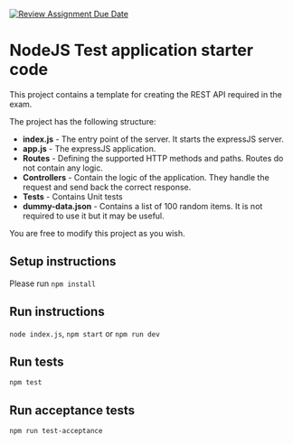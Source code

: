 [![Review Assignment Due Date](https://classroom.github.com/assets/deadline-readme-button-22041afd0340ce965d47ae6ef1cefeee28c7c493a6346c4f15d667ab976d596c.svg)](https://classroom.github.com/a/9Tb88of6)
# NodeJS Test application starter code
This project contains a template for creating the REST API required in the exam.

The project has the following structure:
* **index.js** - The entry point of the server. It starts the expressJS server.
* **app.js** - The expressJS application.
* **Routes** - Defining the supported HTTP methods and paths. Routes do not contain any logic.
* **Controllers** - Contain the logic of the application. They handle the request and send back the correct response.
* **Tests** - Contains Unit tests
* **dummy-data.json** - Contains a list of 100 random items. It is not required to use it but it may be useful.

You are free to modify this project as you wish.

## Setup instructions
Please run `npm install`  

## Run instructions
`node index.js`, `npm start` or `npm run dev`

## Run tests
`npm test`

## Run acceptance tests
`npm run test-acceptance`
